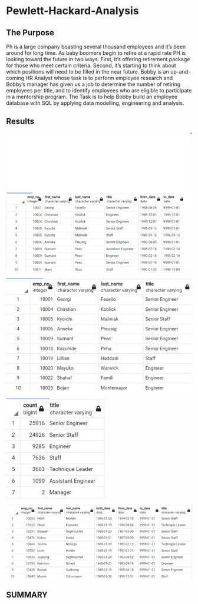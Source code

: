 # Pewlett-Hackard-Analysis
## The Purpose
Ph is a large company boasting several thousand employees and it’s been around for long time. As baby boomers begin to retire at a rapid rate PH is looking toward the future in two ways. First, it’s offering retirement package for those who meet certain criteria. Second, it’s starting to think about which positions will need to be filled in the near future. 
Bobby is an up-and-coming HR Analyst whose task is to perform employee research and Bobby’s manager has given us a job to determine the number of retiring employees per title, and to identify employees who are eligible to participate in a mentorship program. The Task is to help Bobby build an employee database with SQL by applying data modelling, engineering and analysis.
## Results
![retirement_titles](retirement_titles.png)

![unique_titles](unique_titles.png)

![retiring_titles](retiring_titles.png)

![mentorship_eligibility](mentorship_eligibility.png)
## SUMMARY
